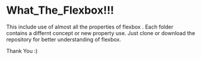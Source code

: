 # What_The_Flexbox!!!
This include use of almost all the properties of flexbox .
Each folder contains a differnt concept or new property use.
Just clone or download the repository for better understanding of flexbox.

Thank You :)
